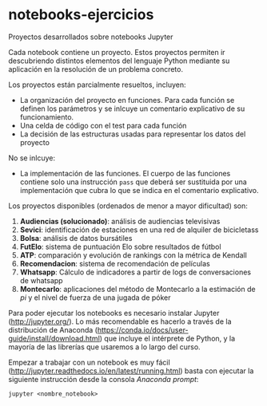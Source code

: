 # notebooks-ejercicios
Proyectos desarrollados sobre notebooks Jupyter 

Cada notebook contiene un proyecto. Estos proyectos permiten ir descubriendo distintos elementos del lenguaje Python mediante su aplicación en la resolución de un problema concreto.

Los proyectos están parcialmente resueltos, incluyen:
- La organización del proyecto en funciones. Para cada función se definen los parámetros y se inlcuye un comentario explicativo de su funcionamiento.
- Una celda de código con el test para cada función
- La decisión de las estructuras usadas para representar los datos del proyecto

No se inlcuye:
- La implementación de las funciones. El cuerpo de las funciones contiene solo una instrucción <code>pass</code> que deberá ser sustituida por una implementación que cubra lo que se indica en el comentario explicativo. 

Los proyectos disponibles (ordenados de menor a mayor dificultad) son:

1. **Audiencias (solucionado)**: análisis de audiencias televisivas
2. **Sevici**: identificación de estaciones en una red de alquiler de bicicletass 
3. **Bolsa**: análisis de datos bursátiles
4. **FutElo**: sistema de puntuación Elo sobre resultados de fútbol
5. **ATP**: comparación y evolución de rankings con la métrica de Kendall
6. **Recomendacion**: sistema de recomendación de películas
7. **Whatsapp**: Cálculo de indicadores a partir de logs de conversaciones de whatsapp
8. **Montecarlo**: aplicaciones del método de Montecarlo a la estimación de _pi_ y el nivel de fuerza de una jugada de póker

Para poder ejecutar los notebooks es necesario instalar Jupyter (http://jupyter.org/). Lo más recomendable es hacerlo a través de la distribución de Anaconda (https://conda.io/docs/user-guide/install/download.html) que incluye el intérprete de Python, y la mayoría de las librerías que usaremos a lo largo del curso.

Empezar a trabajar con un notebook es muy fácil (http://jupyter.readthedocs.io/en/latest/running.html) basta con ejecutar la siguiente instrucción desde la consola _Anaconda prompt_:

<code>jupyter \<nombre_notebook\></code>
